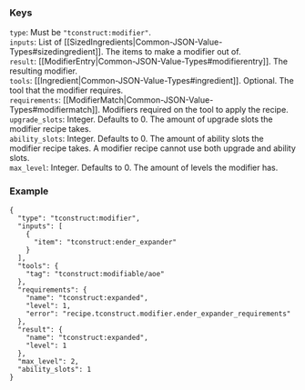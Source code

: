 
### Keys
`type`: Must be `"tconstruct:modifier"`.  
`inputs`: List of [[SizedIngredients|Common-JSON-Value-Types#sizedingredient]]. The items to make a modifier out of.  
`result`: [[ModifierEntry|Common-JSON-Value-Types#modifierentry]]. The resulting modifier.  
`tools`: [[Ingredient|Common-JSON-Value-Types#ingredient]]. Optional. The tool that the modifier requires.  
`requirements`: [[ModifierMatch|Common-JSON-Value-Types#modifiermatch]]. Modifiers required on the tool to apply the recipe.  
`upgrade_slots`: Integer. Defaults to 0. The amount of upgrade slots the modifier recipe takes.  
`ability_slots`: Integer. Defaults to 0. The amount of ability slots the modifier recipe takes. A modifier recipe cannot use both upgrade and ability slots.  
`max_level`: Integer. Defaults to 0. The amount of levels the modifier has.  

### Example
    {
      "type": "tconstruct:modifier",
      "inputs": [
        {
          "item": "tconstruct:ender_expander"
        }
      ],
      "tools": {
        "tag": "tconstruct:modifiable/aoe"
      },
      "requirements": {
        "name": "tconstruct:expanded",
        "level": 1,
        "error": "recipe.tconstruct.modifier.ender_expander_requirements"
      },
      "result": {
        "name": "tconstruct:expanded",
        "level": 1
      },
      "max_level": 2,
      "ability_slots": 1
    }